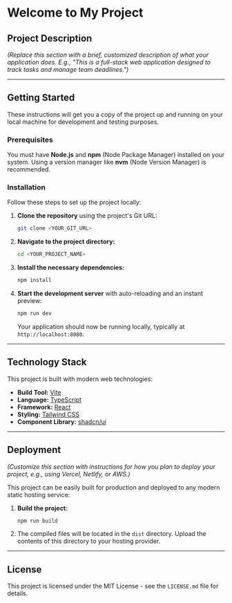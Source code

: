 # Welcome to My Project

## Project Description

*(Replace this section with a brief, customized description of what your application does. E.g., "This is a full-stack web application designed to track tasks and manage team deadlines.")*

---

## Getting Started

These instructions will get you a copy of the project up and running on your local machine for development and testing purposes.

### Prerequisites

You must have **Node.js** and **npm** (Node Package Manager) installed on your system. Using a version manager like **nvm** (Node Version Manager) is recommended.

### Installation

Follow these steps to set up the project locally:

1.  **Clone the repository** using the project's Git URL:
    ```sh
    git clone <YOUR_GIT_URL>
    ```

2.  **Navigate to the project directory:**
    ```sh
    cd <YOUR_PROJECT_NAME>
    ```

3.  **Install the necessary dependencies:**
    ```sh
    npm install
    ```

4.  **Start the development server** with auto-reloading and an instant preview:
    ```sh
    npm run dev
    ```
    Your application should now be running locally, typically at `http://localhost:8080`.

---

## Technology Stack

This project is built with modern web technologies:

* **Build Tool:** [Vite](https://vitejs.dev/)
* **Language:** [TypeScript](https://www.typescriptlang.org/)
* **Framework:** [React](https://reactjs.org/)
* **Styling:** [Tailwind CSS](https://tailwindcss.com/)
* **Component Library:** [shadcn/ui](https://ui.shadcn.com/)

---

## Deployment

*(Customize this section with instructions for how you plan to deploy your project, e.g., using Vercel, Netlify, or AWS.)*

This project can be easily built for production and deployed to any modern static hosting service:

1.  **Build the project:**
    ```sh
    npm run build
    ```
2.  The compiled files will be located in the `dist` directory. Upload the contents of this directory to your hosting provider.

---

## License

This project is licensed under the MIT License - see the `LICENSE.md` file for details.